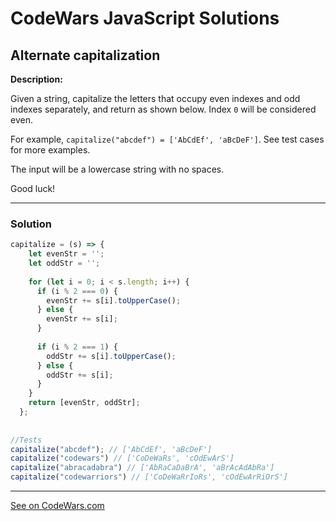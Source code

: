
# CodeWars JavaScript Solutions


## Alternate capitalization


**Description:**

Given a string, capitalize the letters that occupy even indexes and odd indexes separately, and return as shown below. Index ```0``` will be considered even.

For example, ```capitalize("abcdef") = ['AbCdEf', 'aBcDeF']```. See test cases for more examples.

The input will be a lowercase string with no spaces.

Good luck!

---


### Solution


```JavaScript
capitalize = (s) => {  
    let evenStr = '';
    let oddStr = '';
    
    for (let i = 0; i < s.length; i++) {
      if (i % 2 === 0) {
        evenStr += s[i].toUpperCase();
      } else {
        evenStr += s[i];
      }
      
      if (i % 2 === 1) {
        oddStr += s[i].toUpperCase();
      } else {
        oddStr += s[i];
      }
    }
    return [evenStr, oddStr];
  };
  
  
//Tests
capitalize("abcdef"); // ['AbCdEf', 'aBcDeF']
capitalize("codewars") // ['CoDeWaRs', 'cOdEwArS']
capitalize("abracadabra") // ['AbRaCaDaBrA', 'aBrAcAdAbRa']
capitalize("codewarriors") // ['CoDeWaRrIoRs', 'cOdEwArRiOrS']

```


---


[See on CodeWars.com](https://www.codewars.com/kata/59cfc000aeb2844d16000075)
